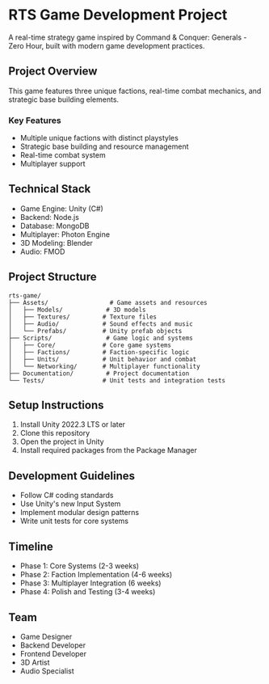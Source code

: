 # RTS Game Development Project

A real-time strategy game inspired by Command & Conquer: Generals - Zero Hour, built with modern game development practices.

## Project Overview
This game features three unique factions, real-time combat mechanics, and strategic base building elements.

### Key Features
- Multiple unique factions with distinct playstyles
- Strategic base building and resource management
- Real-time combat system
- Multiplayer support

## Technical Stack
- Game Engine: Unity (C#)
- Backend: Node.js
- Database: MongoDB
- Multiplayer: Photon Engine
- 3D Modeling: Blender
- Audio: FMOD

## Project Structure
```
rts-game/
├── Assets/                 # Game assets and resources
│   ├── Models/            # 3D models
│   ├── Textures/         # Texture files
│   ├── Audio/            # Sound effects and music
│   └── Prefabs/          # Unity prefab objects
├── Scripts/               # Game logic and systems
│   ├── Core/             # Core game systems
│   ├── Factions/         # Faction-specific logic
│   ├── Units/            # Unit behavior and combat
│   └── Networking/       # Multiplayer functionality
├── Documentation/         # Project documentation
└── Tests/                # Unit tests and integration tests
```

## Setup Instructions
1. Install Unity 2022.3 LTS or later
2. Clone this repository
3. Open the project in Unity
4. Install required packages from the Package Manager

## Development Guidelines
- Follow C# coding standards
- Use Unity's new Input System
- Implement modular design patterns
- Write unit tests for core systems

## Timeline
- Phase 1: Core Systems (2-3 weeks)
- Phase 2: Faction Implementation (4-6 weeks)
- Phase 3: Multiplayer Integration (6 weeks)
- Phase 4: Polish and Testing (3-4 weeks)

## Team
- Game Designer
- Backend Developer
- Frontend Developer
- 3D Artist
- Audio Specialist

